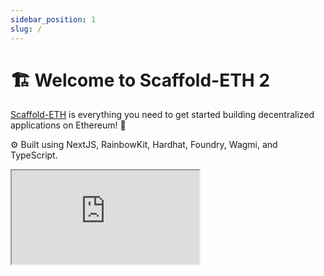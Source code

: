 ```yaml
---
sidebar_position: 1
slug: /
---
```


# 🏗 Welcome to Scaffold-ETH 2

[Scaffold-ETH](https://github.com/scaffold-eth/scaffold-eth-2) is everything you need to get started building decentralized applications on Ethereum! 🚀

⚙️ Built using NextJS, RainbowKit, Hardhat, Foundry, Wagmi, and TypeScript.

<div style={{ position: "relative", paddingBottom: "56.25%", height: 0, overflow: "hidden" }}>
  <iframe
    src="https://www.youtube.com/embed/AUwYGRkxm_8"
    title="Scaffold-ETH Intro Video"
    allow="accelerometer; autoplay; clipboard-write; encrypted-media; gyroscope; picture-in-picture"
    allowFullScreen
    style={{
      position: "absolute",
      top: 0,
      left: 0,
      width: "100%",
      height: "100%",
      border: 0
    }}
  />
</div>

## About Scaffold-ETH 2

Scaffold-ETH is an open-source, up-to-date toolkit for building decentralized applications (dapps) on the Ethereum blockchain. It's designed to make it easier for developers to create and deploy smart contracts and build user interfaces that interact with those contracts.

- ✅ **Contract Hot Reload**: Your frontend auto-adapts to your smart contract as you edit it.
- 🔥 **Burner Wallet & Local Faucet**: Quickly test your application with a burner wallet and local faucet.
- 🔐 **Integration with Wallet Providers**: Connect to different wallet providers and interact with the Ethereum network.

## Scaffold-ETH 2 Tech Stack

Scaffold-ETH is not a product itself but more of a combination or stack of other great tools. It allows you to quickly build and iterate over your smart contracts and frontends.

Here are the main components:

- [**Hardhat**](https://hardhat.org/docs) or [**Foundry**](https://book.getfoundry.sh/) (user's choice) for running local networks, deploying and testing smart contracts.
- [**Wagmi**](https://wagmi.sh/react/getting-started) for React Hooks to start working with Ethereum.
- [**Viem**](https://viem.sh/docs/getting-started.html) as low-level interface that provides primitives to interact with Ethereum. The alternative to ethers.js and web3.js.
- [**NextJS**](https://nextjs.org/docs) for building a frontend, using many useful pre-made hooks.
- [**RainbowKit**](https://www.rainbowkit.com/docs/) for adding wallet connection.
- [**DaisyUI**](https://daisyui.com/docs/) for pre-built [Tailwind CSS](https://tailwindui.com/components) components.

